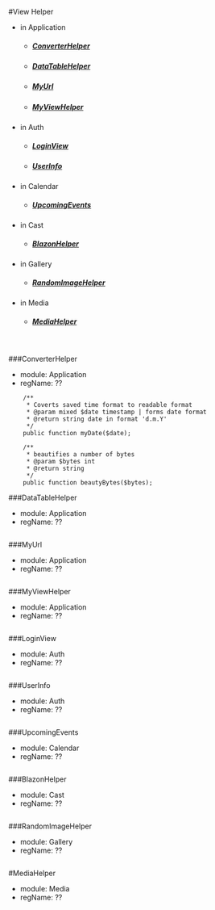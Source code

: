 #View Helper
- in Application
    - ##### [ConverterHelper](###ConverterHelper) 
    - ##### [DataTableHelper](###DataTableHelper)
    - ##### [MyUrl](###MyUrl)
    - ##### [MyViewHelper](###MyViewHelper)
- in Auth
    - ##### [LoginView](###LoginView)
    - ##### [UserInfo](###UserInfo)
- in Calendar
    - ##### [UpcomingEvents](###UpcomingEvents)
- in Cast
    - ##### [BlazonHelper](###BlazonHelper)
- in Gallery
    - ##### [RandomImageHelper](###RandomImageHelper)
- in Media
    - ##### [MediaHelper](#MediaHelper)



<br><br>
###ConverterHelper
- module: Application
- regName: ?? 
```
    /**
     * Coverts saved time format to readable format
     * @param mixed $date timestamp | forms date format
     * @return string date in format 'd.m.Y'
     */
    public function myDate($date);
    
    /**
     * beautifies a number of bytes
     * @param $bytes int
     * @return string
     */
    public function beautyBytes($bytes);
```

###DataTableHelper
- module: Application
- regName: ?? 
```
```

###MyUrl
- module: Application
- regName: ?? 
```
```

###MyViewHelper
- module: Application
- regName: ?? 
```
```

###LoginView
- module: Auth
- regName: ?? 
```
```

###UserInfo
- module: Auth
- regName: ?? 
```
```

###UpcomingEvents
- module: Calendar
- regName: ?? 
```
```

###BlazonHelper
- module: Cast
- regName: ?? 
```
```

###RandomImageHelper
- module: Gallery
- regName: ?? 
```
```

#MediaHelper
- module: Media
- regName: ?? 
```
```